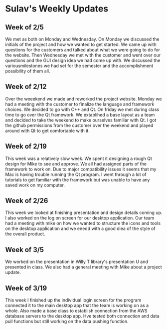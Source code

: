 # Sulav's Weekly Updates

## Week of 2/5
We met as both on Monday and Wednesday. On Monday we discussed the initials of the project and how we wanted to get started. We came up with questions for the customers and talked about what we were going to do for the website. Then Wednesday we met with the customer and went over our questions and the GUI design idea we had come up with. We discussed the variousmilestones we had set for the semester and the accomplishment possibility of them all.


## Week of 2/12
Over the weeekend we made and reworked the project website. Monday we had a meeting with the customer to finalize the language and framework choices. We decided to go with C++ and Qt. On friday we met during class time to go over the Qt framework. We extablihed a base layout as a team and decided to take the weekend to make ourselves familiar with Qt. I got the github permissions from the customer over the weekend and played around with Qt to get comfortable with it.

## Week of 2/19
This week was a relatively slow week. We spent it designing a rough Qt design for Mike to see and approve. We all had assigned parts of the framework to work on. Due to major compatibility issues it seems that my Mac is having trouble running the Qt program. I went through a lot of tutorials to get familiar with the framework but was unable to have any saved work on my computer.

## Week of 2/26
This week we looked at finishing presentation and design details coming up. I also worked on the log on screen for our desktop application. Our team had a meeting with mike on how we wanted to structure the icons and tools on the desktop application and we enedd with a good diea of the style of the overall product.

## Week of 3/5
We worked on the presentation in Willy T library's presentation U and presented in class. We also had a general meeting with Mike about a project update. 

## Week of 3/19
This week I finished up the individual login screen for the program connected it to the main desktop app that the team is working on as a whole. Also made a base class to establish connection from the AWS database servers to the desktop app. Hve tested both connection and data pull functions but still working on the data pushing function.
